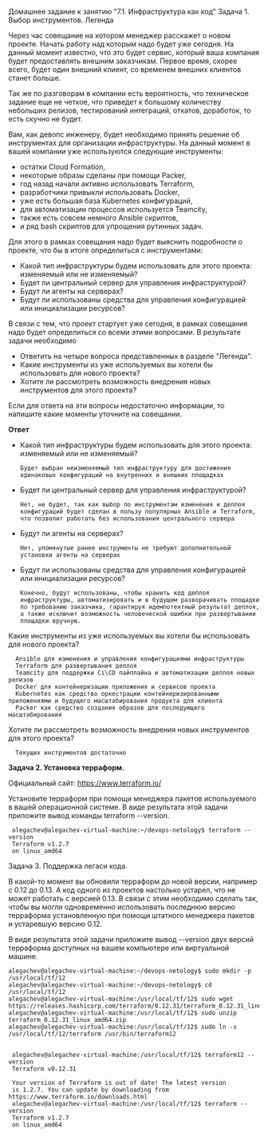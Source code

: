 Домашнее задание к занятию "7.1. Инфраструктура как код"
Задача 1. Выбор инструментов.
Легенда

Через час совещание на котором менеджер расскажет о новом проекте. Начать работу над которым надо будет уже сегодня. На данный момент известно, что это будет сервис, который ваша компания будет предоставлять внешним заказчикам. Первое время, скорее всего, будет один внешний клиент, со временем внешних клиентов станет больше.

Так же по разговорам в компании есть вероятность, что техническое задание еще не четкое, что приведет к большому количеству небольших релизов, тестирований интеграций, откатов, доработок, то есть скучно не будет.

Вам, как девопс инженеру, будет необходимо принять решение об инструментах для организации инфраструктуры. На данный момент в вашей компании уже используются следующие инструменты:

- остатки Сloud Formation,
- некоторые образы сделаны при помощи Packer,
- год назад начали активно использовать Terraform,
- разработчики привыкли использовать Docker,
- уже есть большая база Kubernetes конфигураций,
- для автоматизации процессов используется Teamcity,
- также есть совсем немного Ansible скриптов,
- и ряд bash скриптов для упрощения рутинных задач.

Для этого в рамках совещания надо будет выяснить подробности о проекте, что бы в итоге определиться с инструментами:

- Какой тип инфраструктуры будем использовать для этого проекта: изменяемый или не изменяемый?
- Будет ли центральный сервер для управления инфраструктурой?
- Будут ли агенты на серверах?
- Будут ли использованы средства для управления конфигурацией или инициализации ресурсов?

В связи с тем, что проект стартует уже сегодня, в рамках совещания надо будет определиться со всеми этими вопросами.
В результате задачи необходимо

- Ответить на четыре вопроса представленных в разделе "Легенда".
- Какие инструменты из уже используемых вы хотели бы использовать для нового проекта?
- Хотите ли рассмотреть возможность внедрения новых инструментов для этого проекта?

Если для ответа на эти вопросы недостаточно информации, то напишите какие моменты уточните на совещании.

**Ответ**

- Какой тип инфраструктуры будем использовать для этого проекта: изменяемый или не изменяемый?

      Будет выбран неизменяемый тип инфраструктуру для достижения одинаковых конфигураций на внутренних и внешних площадках

- Будет ли центральный сервер для управления инфраструктурой?

      Нет, не будет, так как выбор по инструментам изменения и деплоя конфигураций будет сделан в пользу популярных Ansible и Terraform, что позволит работать без использования центрального сервера

- Будут ли агенты на серверах?

      Нет, упомянутые ранее инструменты не требуют дополнительной установки агенты на серверах

- Будут ли использованы средства для управления конфигурацией или инициализации ресурсов?

      Конечно, будут использованы, чтобы хранить код деплоя инфраструктуры, автоматизировать и в будущем разворачивать площадки по требованию заказчика, гарантируя идемпотентный результат деплоя, а также исключит возможность человеческой ошибки при развертывании площадки вручную.

Какие инструменты из уже используемых вы хотели бы использовать для нового проекта?

      Ansible для изменения и управления конфигурациями инфраструктуры
      Terraform для развертывания деплоя
      Teamcity для поддержки Ci\CD пайплайна и автоматизации деплоя новых релизов
      Docker для контейнеризации приложения и сервисов проекта
      Kubernetes как средство оркестрации контейнеризированными приложениями и будущего масштабирования продукта для клиента
      Packer как средство создания образов для последующего масштабирования
      

Хотите ли рассмотреть возможность внедрения новых инструментов для этого проекта?

      Текущих инструментов достаточно

**Задача 2. Установка терраформ.**

Официальный сайт: https://www.terraform.io/

Установите терраформ при помощи менеджера пакетов используемого в вашей операционной системе. В виде результата этой задачи приложите вывод команды terraform --version.

     alegachev@alegachev-virtual-machine:~/devops-netology$ terraform --version
     Terraform v1.2.7
     on linux_amd64

Задача 3. Поддержка легаси кода.

В какой-то момент вы обновили терраформ до новой версии, например с 0.12 до 0.13. А код одного из проектов настолько устарел, что не может работать с версией 0.13. В связи с этим необходимо сделать так, чтобы вы могли одновременно использовать последнюю версию терраформа установленную при помощи штатного менеджера пакетов и устаревшую версию 0.12.

В виде результата этой задачи приложите вывод --version двух версий терраформа доступных на вашем компьютере или виртуальной машине.

    alegachev@alegachev-virtual-machine:~/devops-netology$ sudo mkdir -p /usr/local/tf/12
    alegachev@alegachev-virtual-machine:~/devops-netology$ cd /usr/local/tf/12
    alegachev@alegachev-virtual-machine:/usr/local/tf/12$ sudo wget https://releases.hashicorp.com/terraform/0.12.31/terraform_0.12.31_linux_amd64.zip
    alegachev@alegachev-virtual-machine:/usr/local/tf/12$ sudo unzip terraform_0.12.31_linux_amd64.zip
    alegachev@alegachev-virtual-machine:/usr/local/tf/12$ sudo ln -s /usr/local/tf/12/terraform /usr/bin/terraform12


     alegachev@alegachev-virtual-machine:/usr/local/tf/12$ terraform12 --version
     Terraform v0.12.31

     Your version of Terraform is out of date! The latest version
     is 1.2.7. You can update by downloading from https://www.terraform.io/downloads.html
     alegachev@alegachev-virtual-machine:/usr/local/tf/12$ terraform --version
     Terraform v1.2.7
     on linux_amd64
